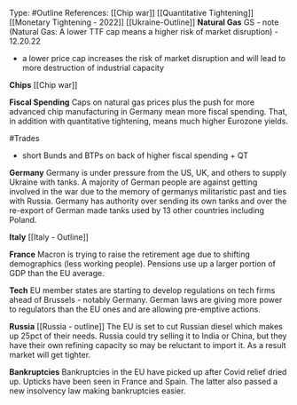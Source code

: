 Type: #Outline 
References: [[Chip war]]
[[Quantitative Tightening]]
[[Monetary Tightening - 2022]]
[[Ukraine-Outline]]
**Natural Gas**
GS - note (Natural Gas: A lower TTF cap means a higher risk of market disruption) - 12.20.22
- a lower price cap increases the risk of market disruption and will lead to more destruction of industrial capacity

**Chips**
[[Chip war]]

**Fiscal Spending**
Caps on natural gas prices plus the push for more advanced chip manufacturing in Germany mean more fiscal spending. That, in addition with quantitative tightening, means much higher Eurozone yields.



#Trades 
- short Bunds and BTPs on back of higher fiscal spending + QT

**Germany**
Germany is under pressure from the US, UK, and others to supply Ukraine with tanks. A majority of German people are against getting involved in the war due to the memory of germanys militaristic past and ties with Russia. Germany has authority over sending its own tanks and over the re-export of German made tanks used by 13 other countries including Poland.


**Italy**
[[Italy - Outline]]


**France**
Macron is trying to raise the retirement age due to shifting demographics (less working people). Pensions use up a larger portion of GDP than the EU average.

**Tech**
EU member states are starting to develop regulations on tech firms ahead of Brussels - notably Germany. German laws are giving more power to regulators than the EU ones and are allowing pre-emptive actions.

**Russia**
[[Russia - outline]]
The EU is set to cut Russian diesel which makes up 25pct of their needs. Russia could try selling it to India or China, but they have their own refining capacity so may be reluctant to import it. As a result market will get tighter.

**Bankruptcies**
Bankruptcies in the EU have picked up after Covid relief dried up. Upticks have been seen in France and Spain. The latter also passed a new insolvency law making bankruptcies easier.